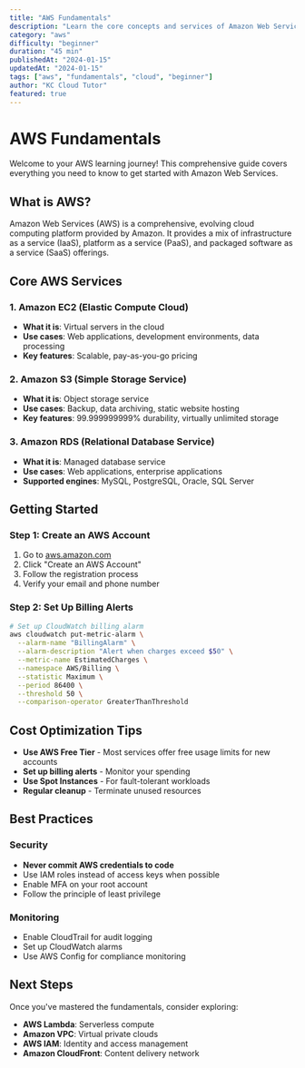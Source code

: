 ```yaml
---
title: "AWS Fundamentals"
description: "Learn the core concepts and services of Amazon Web Services"
category: "aws"
difficulty: "beginner"
duration: "45 min"
publishedAt: "2024-01-15"
updatedAt: "2024-01-15"
tags: ["aws", "fundamentals", "cloud", "beginner"]
author: "KC Cloud Tutor"
featured: true
---
```


# AWS Fundamentals

Welcome to your AWS learning journey! This comprehensive guide covers everything you need to know to get started with Amazon Web Services.

## What is AWS?

Amazon Web Services (AWS) is a comprehensive, evolving cloud computing platform provided by Amazon. It provides a mix of infrastructure as a service (IaaS), platform as a service (PaaS), and packaged software as a service (SaaS) offerings.

## Core AWS Services

### 1. Amazon EC2 (Elastic Compute Cloud)
- **What it is**: Virtual servers in the cloud
- **Use cases**: Web applications, development environments, data processing
- **Key features**: Scalable, pay-as-you-go pricing

### 2. Amazon S3 (Simple Storage Service)
- **What it is**: Object storage service
- **Use cases**: Backup, data archiving, static website hosting
- **Key features**: 99.999999999% durability, virtually unlimited storage

### 3. Amazon RDS (Relational Database Service)
- **What it is**: Managed database service
- **Use cases**: Web applications, enterprise applications
- **Supported engines**: MySQL, PostgreSQL, Oracle, SQL Server

## Getting Started

### Step 1: Create an AWS Account
1. Go to [aws.amazon.com](https://aws.amazon.com)
2. Click "Create an AWS Account"
3. Follow the registration process
4. Verify your email and phone number

### Step 2: Set Up Billing Alerts
```bash
# Set up CloudWatch billing alarm
aws cloudwatch put-metric-alarm \
  --alarm-name "BillingAlarm" \
  --alarm-description "Alert when charges exceed $50" \
  --metric-name EstimatedCharges \
  --namespace AWS/Billing \
  --statistic Maximum \
  --period 86400 \
  --threshold 50 \
  --comparison-operator GreaterThanThreshold
```

## Cost Optimization Tips

- **Use AWS Free Tier** - Most services offer free usage limits for new accounts
- **Set up billing alerts** - Monitor your spending
- **Use Spot Instances** - For fault-tolerant workloads
- **Regular cleanup** - Terminate unused resources

## Best Practices

### Security
- **Never commit AWS credentials to code**
- Use IAM roles instead of access keys when possible
- Enable MFA on your root account
- Follow the principle of least privilege

### Monitoring
- Enable CloudTrail for audit logging
- Set up CloudWatch alarms
- Use AWS Config for compliance monitoring

## Next Steps

Once you've mastered the fundamentals, consider exploring:

- **AWS Lambda**: Serverless compute
- **Amazon VPC**: Virtual private clouds
- **AWS IAM**: Identity and access management
- **Amazon CloudFront**: Content delivery network
